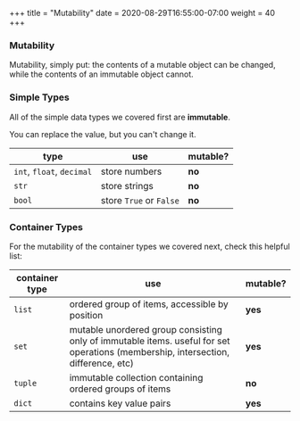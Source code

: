 +++
title = "Mutability"
date = 2020-08-29T16:55:00-07:00
weight = 40
+++

### Mutability

Mutability, simply put: the contents of a mutable object can be changed, while the contents of an immutable object cannot.

### Simple Types

All of the simple data types we covered first are **immutable**. 

You can replace the value, but you can't change it.

| type                      	| use                     	| mutable? 	|
|---------------------------	|-------------------------	|----------	|
| `int`, `float`, `decimal` 	| store numbers           	| **no**   	|
| `str`                     	| store strings           	| **no**   	|
| `bool`                    	| store `True` or `False` 	| **no**   	|

### Container Types

For the mutability of the container types we covered next, check this helpful list:

| container type 	| use                                                                                                     	| mutable? 	|
|----------------	|---------------------------------------------------------------------------------------------------------	|----------	|
| `list`         	| ordered group of items, accessible by position                                                          	| **yes**  	|
| `set`          	| mutable unordered group consisting only of immutable items. useful for set operations (membership, intersection, difference, etc) 	| **yes**  	|
| `tuple`        	| immutable collection containing ordered groups of items                                         	| **no**   	|
| `dict`         	| contains key value pairs                                                                                	| **yes**  	|
